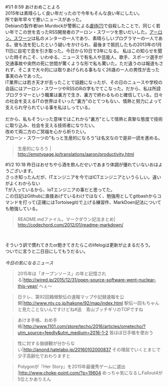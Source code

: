 #1/1 8:59
あけおめことよろ   
2015年は素晴らしく良い年だったので今年もそんな良い年にしたい。<br>
所で新年早々で悪いニュースがあった。<br> 
Debianの製作者Ian Murdockが警察による[虐待(?)](https://www.reddit.com/r/programming/comments/3ytdsi/ian_murdock_creator_of_debian_has_died/)で自殺したことで、同じく若い年でこの世を去ったRSS開発者のアーロン・スワーツを思いだいした。[アーロン。スワーツ](https://www.wikiwand.com/ja/%E3%82%A2%E3%83%BC%E3%83%AD%E3%83%B3%E3%83%BB%E3%82%B9%E3%83%AF%E3%83%BC%E3%83%84)は私のメンターの一人であり、素晴らしいプログラマーの一人である。彼も法を犯したという疑いをかけられ、最後まで抵抗したもの2013年の1月11日に自宅で息を引き取った。今日から10日で3年になる。
私はこの知らせを聞いた時それこそ、いわゆる、ニュースで有名人や芸能人、歌手、スポーツ選手が交通事故や突然の死に世間が驚くような形で私も驚いた。ただ違うのは報道もされず、そこまで大々的には取りあげられる事もなく26歳の一人の男性が去った事実のみであった。<br> 
IT業界には若き天才が去ったことで話題になったが、その日のニュースや学校の会話にはアーロン・スワーツやRSSのRの字もでてこなった。だから、私は所詮プログラマーという職業は裏方で生き、裏方で終わるものと確信している。日々の社会を支えるITの世界はそいった"裏方"のとてつもない、情熱と努力によって支えられ守られている事を私はしっている。<br>
<br>
だから、私もそういった意味ではこれから"裏方"として情熱と真摯な態度で技術に取り込み、社会を支える技術者になりたい。  
改めて両二方のご冥福を心から祈りたい。  
アローン・スワーツの”もっと生産的になろう”は名文なので是非一読を進める。  

>生産的になろう | http://emptypage.jp/translations/aaron/productivity.html


#1/2 10:18
昨日はおせちやら酒を飲んだせいであまり体調が優れていないおはようございます。<br>
さっき知ったんだが、ITエンジニアを今ではICTエンジニアというらしい。違いがよくわからない<br>
Tが入っているから、IoTエンジニアの事だと思ってた。<br>
この日記はGithubに直接あげているわけではなく、勉強用としてgitbashからコマンドを打って(正確にはTortoisegit)で上げる練習件、MarkDoen記法についても勉強している。
<br>
>README.mdファイル。マークダウン記法まとめ| http://codechord.com/2012/01/readme-markdown/
<br>

そういう訳で慣れてきたor飽きてきたらこのlifelogは更新が止まるだろう。<br>
ついでに言うと二日目にしてもうだるい。<br>
<br>
*今日の気になるニュース*
>2015年は「オープンソース」の年と記憶される|http://wired.jp/2015/12/31/open-source-software-went-nuclear-this-year/
>へぇ～

>日テレ、第92回箱根駅伝の速報マップや記録速報を公開|http://www.ntv.co.jp/hakone/92/map/index.html
>駅伝一回もちゃんと見たことないんですけどね#追　青山ブッチギリのTOPですね

>あけま手帳、おめ手帳|http://www.1101.com/store/techo/2016/articles/ometecho/?utm_source=feedly&utm_medium=2016-1-2
>皆ほぼ日手帳を使おう

>性に対する価値観が分からない|http://anond.hatelabo.jp/20160102000837
>その理屈でいくとまじで少子高齢化でおわりますと

>Polygonが『Her Story』を2015年最優秀ゲームに選出 |http://www.choke-point.com/?p=19604
>めっちゃ気になるしFallout4が5位とかありえん

